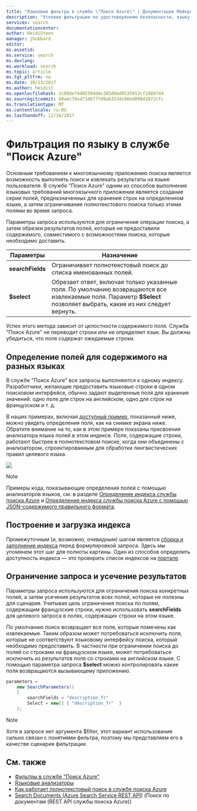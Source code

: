 ```yaml
---
title: "Языковые фильтры в службе \"Поиск Azure\" | Документация Майкрософт"
description: "Условия фильтрации по удостоверениям безопасности, языку, географическому расположению или числовым значениям для уменьшения результатов поиска в запросах в службе \"Поиск Azure\", размещенной облачной службе поиска в Microsoft Azure."
services: search
documentationcenter: 
author: HeidiSteen
manager: jhubbard
editor: 
ms.assetid: 
ms.service: search
ms.devlang: 
ms.workload: search
ms.topic: article
ms.tgt_pltfrm: na
ms.date: 10/23/2017
ms.author: heidist
ms.openlocfilehash: 2c09de74405394d4c385dbbd0535913cf2488744
ms.sourcegitcommit: 68aec76e471d677fd9a6333dc60ed098d1072cfc
ms.translationtype: MT
ms.contentlocale: ru-RU
ms.lasthandoff: 12/18/2017
---
```

# <a name="how-to-filter-by-language-in-azure-search"></a>Фильтрация по языку в службе "Поиск Azure" 

Основным требованием к многоязычному приложению поиска является возможность выполнять поиск и извлекать результаты на языке пользователя. В службе "Поиск Azure" одним из способов выполнения языковых требований многоязычного приложения является создание серии полей, предназначенных для хранения строк на определенном языке, а затем ограничивание полнотекстового поиска только этими полями во время запроса.

Параметры запроса используются для ограничения операции поиска, а затем обрезки результатов полей, которые не предоставили содержимого, совместимого с возможностями поиска, которые необходимо доставить.

| Параметры | Назначение |
|-----------|--------------|
| **searchFields** | Ограничивает полнотекстовый поиск до списка именованных полей. |
| **$select** | Обрезает ответ, включая только указанные поля. По умолчанию возвращаются все извлекаемые поля. Параметр **$Select** позволяет выбрать, какие из них следует вернуть. |

Успех этого метода зависит от целостности содержимого поля. Служба "Поиск Azure" не переводит строки или не определяет язык. Вы должны убедиться, что поля содержат ожидаемые строки.

## <a name="define-fields-for-content-in-different-languages"></a>Определение полей для содержимого на разных языках

В службе "Поиск Azure" все запросы выполняются к одному индексу. Разработчики, желающие предоставить языковые строки в одном поисковом интерфейсе, обычно задают выделенные поля для хранения значений: одно поле для строк на английском, одно для строк на французском и т. д. 

В наших примерах, включая [доступный пример](search-get-started-portal.md), показанный ниже, можно увидеть определения поля, как на снимке экрана ниже. Обратите внимание на то, как в этом примере показаны присвоения анализатора языка полей в этом индексе. Поля, содержащие строки, работают быстрее в полнотекстовом поиске, когда они объединены с анализатором, спроектированным для обработки лингвистических правил целевого языка.

  ![](./media/search-filters-language/lang-fields.png)

> [!Note]
> Примеры кода, показывающие определения полей с помощью анализаторов языков, см. в разделе [Определение индекса службы поиска Azure](https://docs.microsoft.com/azure/search/search-create-index-dotnet#define-your-azure-search-index) и [Определение индекса службы поиска Azure с помощью JSON-содержимого правильного формата](https://docs.microsoft.com/azure/search/search-create-index-rest-api#define-your-azure-search-index-using-well-formed-json).

## <a name="build-and-load-an-index"></a>Построение и загрузка индекса

Промежуточным (и, возможно, очевидным) шагом является [сборка и заполнение индекса](https://docs.microsoft.com/azure/search/search-create-index-dotnet#create-the-index) перед формулировкой запроса. Здесь мы упомянем этот шаг для полноты картины. Один из способов определить доступность индекса — это проверить список индексов на [портале](https://portal.azure.com).

## <a name="constrain-the-query-and-trim-results"></a>Ограничение запроса и усечение результатов

Параметры запроса используются для ограничения поиска конкретных полей, а затем усечения результатов всех полей, которые не полезны для сценария. Учитывая цель ограничения поиска по полям, содержащим французские строки, нужно использовать **searchFields** для целевого запроса в полях, содержащих строки на этом языке. 

По умолчанию поиск возвращает все поля, которые помечены как извлекаемые. Таким образом может потребоваться исключить поля, которые не соответствуют языковому интерфейсу поиска, который необходимо предоставить. В частности при ограничении поиска до полей со строками на французском языке, может потребоваться исключить из результатов поля со строками на английском языке. С помощью параметра запроса **$select** можно контролировать какие поля возвращаются вызывающему приложению.

```csharp
parameters =
    new SearchParameters()
    {
        searchFields = "description_fr" 
        Select = new[] { "description_fr"  }
    };
```
> [!Note]
> Хотя в запросе нет аргумента $filter, этот вариант использования сильно связан с понятиями фильтра, поэтому мы представляем его в качестве сценария фильтрации.

## <a name="see-also"></a>См. также

+ [Фильтры в службе "Поиск Azure"](search-filters.md)
+ [Языковые анализаторы](https://docs.microsoft.com/rest/api/searchservice/language-support)
+ [Как работает полнотекстовый поиск в службе поиска Azure](search-lucene-query-architecture.md)
+ [Search Documents (Azure Search Service REST API)](https://docs.microsoft.com/rest/api/searchservice/search-documents) (Поиск по документам (REST API службы поиска Azure))

